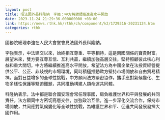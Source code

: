 ```yaml
---
layout: post
title: 晤法國外長科隆納　李強：中方將繼續推進高水平開放
date: 2023-11-24 21:29:36.000000000 +08:00
link: https://news.rthk.hk/rthk/ch/component/k2/1729316-20231124.htm
categories: rthk
---
```


國務院總理李強在人民大會堂會見法國外長科隆納。 

李強表示，中法建交以來，始終相互尊重、平等相待，這是兩國關係的寶貴財富。展望未來，雙方要互尊互信、互利共贏，繼續加強高層交往，堅持照顧彼此核心利益和重大關切。中方將繼續推進高水平開放，希望法方為中國企業在法投資經營提供公平、公正、非歧視的市場環境，同時積極推動歐方堅持市場開放和自由貿易精神。面對日益增多的全球性挑戰，中方願同法方緊密協作，攜手應對氣候變化、生物多樣性保護等緊迫難題，共同推動構建人類命運共同體。 

科隆納表示，法中都是聯合國安理會常任理事國，肩負維護世界和平與發展的共同責任。法方願同中方密切高層交往，加強政治互信，進一步深化交流合作，保持市場開放，共同應對氣候變化等全球性挑戰，為維護世界和平、促進共同發展發揮大國作用。
